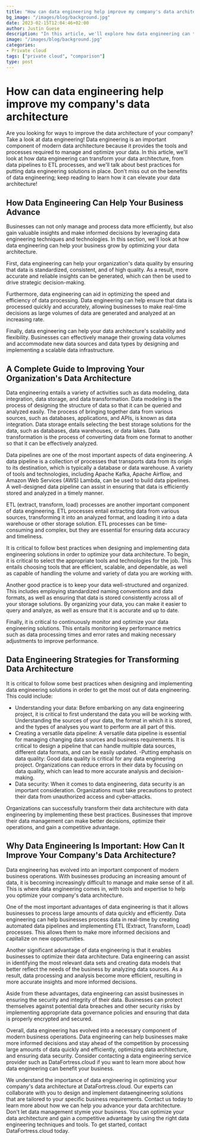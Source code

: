 ```yaml
---
title: "How can data engineering help improve my company's data architecture"
bg_image: "/images/blog/background.jpg"
date: 2023-02-15T12:04:46+02:00
author: Justin Guese
description: "In this article, we'll explore how data engineering can transform your data architecture, from data pipelines to ETL processes, and discuss best practices for implementing data engineering solutions."
image: "/images/blog/background.jpg"
categories:
- Private cloud
tags: ["private cloud", "comparison"]
type: post
---
```


# How can data engineering help improve my company's data architecture

Are you looking for ways to improve the data architecture of your company? Take a look at data engineering! Data engineering is an important component of modern data architecture because it provides the tools and processes required to manage and optimize your data. In this article, we'll look at how data engineering can transform your data architecture, from data pipelines to ETL processes, and we'll talk about best practices for putting data engineering solutions in place. Don't miss out on the benefits of data engineering; keep reading to learn how it can elevate your data architecture!

## How Data Engineering Can Help Your Business Advance

Businesses can not only manage and process data more efficiently, but also gain valuable insights and make informed decisions by leveraging data engineering techniques and technologies. In this section, we'll look at how data engineering can help your business grow by optimizing your data architecture.

First, data engineering can help your organization's data quality by ensuring that data is standardized, consistent, and of high quality. As a result, more accurate and reliable insights can be generated, which can then be used to drive strategic decision-making.

Furthermore, data engineering can aid in optimizing the speed and efficiency of data processing. Data engineering can help ensure that data is processed quickly and accurately, allowing businesses to make real-time decisions as large volumes of data are generated and analyzed at an increasing rate.

Finally, data engineering can help your data architecture's scalability and flexibility. Businesses can effectively manage their growing data volumes and accommodate new data sources and data types by designing and implementing a scalable data infrastructure.

## A Complete Guide to Improving Your Organization's Data Architecture

Data engineering entails a variety of activities such as data modeling, data integration, data storage, and data transformation. Data modeling is the process of designing the structure of data so that it can be queried and analyzed easily. The process of bringing together data from various sources, such as databases, applications, and APIs, is known as data integration. Data storage entails selecting the best storage solutions for the data, such as databases, data warehouses, or data lakes. Data transformation is the process of converting data from one format to another so that it can be effectively analyzed.

Data pipelines are one of the most important aspects of data engineering. A data pipeline is a collection of processes that transports data from its origin to its destination, which is typically a database or data warehouse. A variety of tools and technologies, including Apache Kafka, Apache Airflow, and Amazon Web Services (AWS) Lambda, can be used to build data pipelines. A well-designed data pipeline can assist in ensuring that data is efficiently stored and analyzed in a timely manner.

ETL (extract, transform, load) processes are another important component of data engineering. ETL processes entail extracting data from various sources, transforming it into an analyzed format, and loading it into a data warehouse or other storage solution. ETL processes can be time-consuming and complex, but they are essential for ensuring data accuracy and timeliness.

It is critical to follow best practices when designing and implementing data engineering solutions in order to optimize your data architecture. To begin, it is critical to select the appropriate tools and technologies for the job. This entails choosing tools that are efficient, scalable, and dependable, as well as capable of handling the volume and variety of data you are working with.

Another good practice is to keep your data well-structured and organized. This includes employing standardized naming conventions and data formats, as well as ensuring that data is stored consistently across all of your storage solutions. By organizing your data, you can make it easier to query and analyze, as well as ensure that it is accurate and up to date.

Finally, it is critical to continuously monitor and optimize your data engineering solutions. This entails monitoring key performance metrics such as data processing times and error rates and making necessary adjustments to improve performance.

## Data Engineering Strategies for Transforming Data Architecture

It is critical to follow some best practices when designing and implementing data engineering solutions in order to get the most out of data engineering. This could include:

- Understanding your data: Before embarking on any data engineering project, it is critical to first understand the data you will be working with. Understanding the sources of your data, the format in which it is stored, and the types of analyses you want to perform are all part of this.
- Creating a versatile data pipeline: A versatile data pipeline is essential for managing changing data sources and business requirements. It is critical to design a pipeline that can handle multiple data sources, different data formats, and can be easily updated.
-Putting emphasis on data quality: Good data quality is critical for any data engineering project. Organizations can reduce errors in their data by focusing on data quality, which can lead to more accurate analysis and decision-making.
- Data security: When it comes to data engineering, data security is an important consideration. Organizations must take precautions to protect their data from unauthorized access and cyber-attacks.

Organizations can successfully transform their data architecture with data engineering by implementing these best practices. Businesses that improve their data management can make better decisions, optimize their operations, and gain a competitive advantage.

## Why Data Engineering Is Important: How Can It Improve Your Company's Data Architecture?

Data engineering has evolved into an important component of modern business operations. With businesses producing an increasing amount of data, it is becoming increasingly difficult to manage and make sense of it all. This is where data engineering comes in, with tools and expertise to help you optimize your company's data architecture.

One of the most important advantages of data engineering is that it allows businesses to process large amounts of data quickly and efficiently. Data engineering can help businesses process data in real-time by creating automated data pipelines and implementing ETL (Extract, Transform, Load) processes. This allows them to make more informed decisions and capitalize on new opportunities.

Another significant advantage of data engineering is that it enables businesses to optimize their data architecture. Data engineering can assist in identifying the most relevant data sets and creating data models that better reflect the needs of the business by analyzing data sources. As a result, data processing and analysis become more efficient, resulting in more accurate insights and more informed decisions.

Aside from these advantages, data engineering can assist businesses in ensuring the security and integrity of their data. Businesses can protect themselves against potential data breaches and other security risks by implementing appropriate data governance policies and ensuring that data is properly encrypted and secured.

Overall, data engineering has evolved into a necessary component of modern business operations. Data engineering can help businesses make more informed decisions and stay ahead of the competition by processing large amounts of data quickly and efficiently, optimizing data architecture, and ensuring data security. Consider contacting a data engineering service provider such as DataFortress.cloud if you want to learn more about how data engineering can benefit your business.

We understand the importance of data engineering in optimizing your company's data architecture at DataFortress.cloud. Our experts can collaborate with you to design and implement dataengineering solutions that are tailored to your specific business requirements. Contact us today to learn more about how we can help you advance your data architecture. Don't let data management stymie your business. You can optimize your data architecture and gain a competitive advantage by using the right data engineering techniques and tools. To get started, contact DataFortress.cloud today.